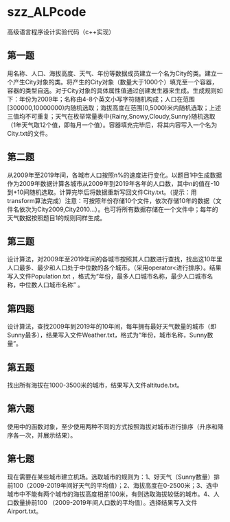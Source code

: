 # szz_ALPcode
高级语言程序设计实验代码（c++实现）
## 第一题
用名称、人口、海拔高度、天气、年份等数据成员建立一个名为City的类。建立一个产生City对象的类。将产生的City对象（数量大于1000个）填充至一个容器，容器的类型自选。对于City对象的具体属性值通过创建发生器来生成。生成规则如下：年份为2009年；名称由4-8个英文小写字符随机构成；人口在范围[300000,10000000)内随机选取；海拔高度在范围[0,5000)米内随机选取；上述三值均不可重复；天气在枚举常量表中{Rainy,Snowy,Cloudy,Sunny}随机选取（1年天气取12个值，即每月一个值）。容器填充完毕后，将其内容写入一个名为City.txt的文件。
## 第二题
从2009年至2019年间，各城市人口按照n%的速度进行变化。以题目1中生成数据作为2009年数据计算各城市从2009年到2019年各年的人口数，其中n的值在-10到+10间随机选取。计算完毕后将数据重新写回文件City.txt。（提示：用transform算法完成）注意：可按照年份存储10个文件，依次存储10年的数据（文件名依次为City2009,City2010…）。也可将所有数据存储在一个文件中；每年的天气数据按照题目1的规则同样生成。
## 第三题
设计算法，对2009年至2019年间的各城市按照其人口数进行查找，找出这10年里人口最多、最少和人口处于中位数的各个城市。（采用operator<进行排序）。结果写入文件Population.txt ，格式为“年份，最多人口城市名称，最少人口城市名称，中位数人口城市名称” 。
## 第四题
设计算法，查找2009年到2019年的10年间，每年拥有最好天气数量的城市（即Sunny最多），结果写入文件Weather.txt，格式为“年份，城市名称，Sunny数量”。
## 第五题
找出所有海拔在1000-3500米的城市，结果写入文件altitude.txt。
## 第六题
使用<functional>中的函数对象，至少使用两种不同的方式按照海拔对城市进行排序（升序和降序各一次，并展示结果）。
## 第七题
  现在需要在某些城市建立机场。选取城市的规则为：1、好天气（Sunny数量）排前100（2009-2019年间好天气的平均值）；2、海拔高度在0-2500米；3、选中城市中不能有两个城市的海拔高度相差100米，有则选取海拔较低的城市。4、人口数量排前100 （2009-2019年间人口数的平均值）。选择结果写入文件Airport.txt。
